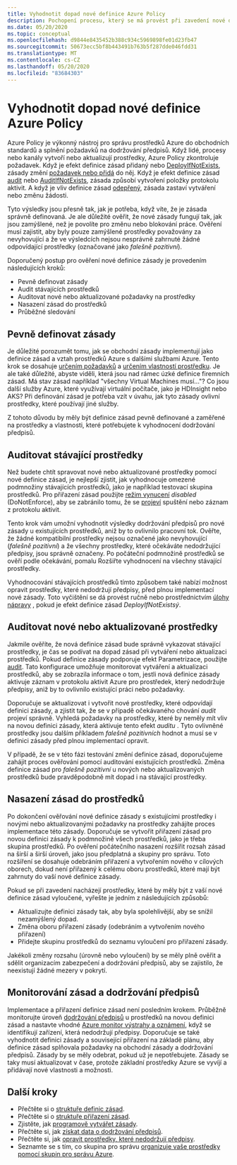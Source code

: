 ```yaml
---
title: Vyhodnotit dopad nové definice Azure Policy
description: Pochopení procesu, který se má provést při zavedení nové definice zásady do prostředí Azure
ms.date: 05/20/2020
ms.topic: conceptual
ms.openlocfilehash: d9844e8435452b388c934c5969898fe01d23fb47
ms.sourcegitcommit: 50673ecc5bf8b443491b763b5f287dde046fdd31
ms.translationtype: MT
ms.contentlocale: cs-CZ
ms.lasthandoff: 05/20/2020
ms.locfileid: "83684303"
---
```

# <a name="evaluate-the-impact-of-a-new-azure-policy-definition"></a>Vyhodnotit dopad nové definice Azure Policy

Azure Policy je výkonný nástroj pro správu prostředků Azure do obchodních standardů a splnění požadavků na dodržování předpisů. Když lidé, procesy nebo kanály vytvoří nebo aktualizují prostředky, Azure Policy zkontroluje požadavek. Když je efekt definice zásad přidaný nebo [DeployIfNotExists](./effects.md#deployifnotexists), zásady změní [požadavek nebo přidá](./effects.md#deny) do něj. Když je efekt definice zásad [audit](./effects.md#audit) nebo [AuditIfNotExists](./effects.md#auditifnotexists), zásada způsobí vytvoření položky protokolu aktivit. A když je vliv definice zásad [odepřený](./effects.md#deny), zásada zastaví vytváření nebo změnu žádosti.

Tyto výsledky jsou přesně tak, jak je potřeba, když víte, že je zásada správně definovaná. Je ale důležité ověřit, že nové zásady fungují tak, jak jsou zamýšlené, než je povolíte pro změnu nebo blokování práce. Ověření musí zajistit, aby byly pouze zamýšlené prostředky považovány za nevyhovující a že ve výsledcích nejsou nesprávně zahrnuté žádné odpovídající prostředky (označované jako _falešně pozitivní_).

Doporučený postup pro ověření nové definice zásady je provedením následujících kroků:

- Pevně definovat zásady
- Audit stávajících prostředků
- Auditovat nové nebo aktualizované požadavky na prostředky
- Nasazení zásad do prostředků
- Průběžné sledování

## <a name="tightly-define-your-policy"></a>Pevně definovat zásady

Je důležité porozumět tomu, jak se obchodní zásady implementují jako definice zásad a vztah prostředků Azure s dalšími službami Azure. Tento krok se dosahuje [určením požadavků](../tutorials/create-custom-policy-definition.md#identify-requirements) a [určením vlastností prostředku](../tutorials/create-custom-policy-definition.md#determine-resource-properties).
Je ale také důležité, abyste viděli, která jsou nad rámec úzké definice firemních zásad. Má stav zásad například "všechny Virtual Machines musí..."? Co jsou další služby Azure, které využívají virtuální počítače, jako je HDInsight nebo AKS? Při definování zásad je potřeba vzít v úvahu, jak tyto zásady ovlivní prostředky, které používají jiné služby.

Z tohoto důvodu by měly být definice zásad pevně definované a zaměřené na prostředky a vlastnosti, které potřebujete k vyhodnocení dodržování předpisů.

## <a name="audit-existing-resources"></a>Auditovat stávající prostředky

Než budete chtít spravovat nové nebo aktualizované prostředky pomocí nové definice zásad, je nejlepší zjistit, jak vyhodnocuje omezené podmnožiny stávajících prostředků, jako je například testovací skupina prostředků. Pro přiřazení zásad použijte [režim vynucení](./assignment-structure.md#enforcement-mode) _disabled_ (DoNotEnforce), aby se zabránilo tomu, že se [projeví](./effects.md) spuštění nebo záznam z protokolu aktivit.

Tento krok vám umožní vyhodnotit výsledky dodržování předpisů pro nové zásady u existujících prostředků, aniž by to ovlivnilo pracovní tok. Ověřte, že žádné kompatibilní prostředky nejsou označené jako nevyhovující (_falešně pozitivní_) a že všechny prostředky, které očekáváte nedodržující předpisy, jsou správně označeny.
Po počáteční podmnožině prostředků se ověří podle očekávání, pomalu Rozšiřte vyhodnocení na všechny stávající prostředky.

Vyhodnocování stávajících prostředků tímto způsobem také nabízí možnost opravit prostředky, které nedodržují předpisy, před plnou implementací nové zásady. Toto vyčištění se dá provést ručně nebo prostřednictvím [úlohy nápravy](../how-to/remediate-resources.md) , pokud je efekt definice zásad _DeployIfNotExistsý_.

## <a name="audit-new-or-updated-resources"></a>Auditovat nové nebo aktualizované prostředky

Jakmile ověříte, že nová definice zásad bude správně vykazovat stávající prostředky, je čas se podívat na dopad zásad při vytváření nebo aktualizaci prostředků. Pokud definice zásady podporuje efekt Parametrizace, použijte [audit](./effects.md#audit). Tato konfigurace umožňuje monitorovat vytváření a aktualizaci prostředků, aby se zobrazila informace o tom, jestli nová definice zásady aktivuje záznam v protokolu aktivit Azure pro prostředek, který nedodržuje předpisy, aniž by to ovlivnilo existující práci nebo požadavky.

Doporučuje se aktualizovat i vytvořit nové prostředky, které odpovídají definici zásady, a zjistit tak, že se v případě očekávaného chování _audit_ projeví správně. Vyhledá požadavky na prostředky, které by neměly mít vliv na novou definici zásady, která aktivuje tento efekt _auditu_ .
Tyto ovlivněné prostředky jsou dalším příkladem _falešně pozitivních_ hodnot a musí se v definici zásady před plnou implementací opravit.

V případě, že se v této fázi testování změní definice zásad, doporučujeme zahájit proces ověřování pomocí auditování existujících prostředků. Změna definice zásad pro _falešně pozitivní_ u nových nebo aktualizovaných prostředků bude pravděpodobně mít dopad i na stávající prostředky.

## <a name="deploy-your-policy-to-resources"></a>Nasazení zásad do prostředků

Po dokončení ověřování nové definice zásady s existujícími prostředky i novými nebo aktualizovanými požadavky na prostředky zahájíte proces implementace této zásady. Doporučuje se vytvořit přiřazení zásad pro novou definici zásady k podmnožině všech prostředků, jako je třeba skupina prostředků. Po ověření počátečního nasazení rozšířit rozsah zásad na širší a širší úroveň, jako jsou předplatná a skupiny pro správu. Toto rozšíření se dosahuje odebráním přiřazení a vytvořením nového v cílových oborech, dokud není přiřazený k celému oboru prostředků, které mají být zahrnuty do vaší nové definice zásady.

Pokud se při zavedení nacházejí prostředky, které by měly být z vaší nové definice zásad vyloučené, vyřešte je jedním z následujících způsobů:

- Aktualizujte definici zásady tak, aby byla spolehlivější, aby se snížil nezamýšlený dopad.
- Změna oboru přiřazení zásady (odebráním a vytvořením nového přiřazení)
- Přidejte skupinu prostředků do seznamu vyloučení pro přiřazení zásady.

Jakékoli změny rozsahu (úrovně nebo vyloučení) by se měly plně ověřit a sdělit organizacím zabezpečení a dodržování předpisů, aby se zajistilo, že neexistují žádné mezery v pokrytí.

## <a name="monitor-your-policy-and-compliance"></a>Monitorování zásad a dodržování předpisů

Implementace a přiřazení definice zásad není posledním krokem. Průběžně monitorujte úroveň [dodržování předpisů](../how-to/get-compliance-data.md) u prostředků na novou definici zásad a nastavte vhodné [Azure monitor výstrahy a oznámení,](../../../azure-monitor/platform/alerts-overview.md) když se identifikují zařízení, která nedodržují předpisy. Doporučuje se také vyhodnotit definici zásady a související přiřazení na základě plánu, aby definice zásad splňovala požadavky na obchodní zásady a dodržování předpisů. Zásady by se měly odebrat, pokud už je nepotřebujete. Zásady se taky musí aktualizovat v čase, protože základní prostředky Azure se vyvíjí a přidávají nové vlastnosti a možnosti.

## <a name="next-steps"></a>Další kroky

- Přečtěte si o [struktuře definic zásad](./definition-structure.md).
- Přečtěte si o [struktuře přiřazení zásad](./assignment-structure.md).
- Zjistěte, jak [programově vytvářet zásady](../how-to/programmatically-create.md).
- Přečtěte si, jak [získat data o dodržování předpisů](../how-to/get-compliance-data.md).
- Přečtěte si, jak [opravit prostředky, které nedodržují předpisy](../how-to/remediate-resources.md).
- Seznamte se s tím, co skupina pro správu [organizuje vaše prostředky pomocí skupin pro správu Azure](../../management-groups/overview.md).